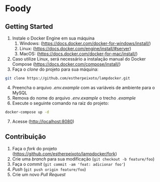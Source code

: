 # Foody
## Getting Started
1. Instale o Docker Engine em sua máquina
	1. Windows: (<https://docs.docker.com/docker-for-windows/install/>)
	2. Linux: (<https://docs.docker.com/engine/install/#server>)
	3. MacOS: (<https://docs.docker.com/docker-for-mac/install/>)
2. Caso utilize Linux, será necessário a instalação manual do Docker Compose (<https://docs.docker.com/compose/install/>)
3. Faça o _clone_ do projeto para sua máquina:
```bash
git clone https://github.com/estherpeixoto/lampdocker.git
```
4. Preencha o arquivo _.env.example_ com as variáveis de ambiente para o MySQL
5. Remova do nome do arquivo _.env.example_ o trecho _.example_
6. Execute o seguinte comando na raiz do projeto:
```bash
docker-compose up -d
```
7. Acesse (<http://localhost:8080>)
## Contribuição
1. Faça o _fork_ do projeto (<https://github.com/estherpeixoto/lampdocker/fork>)
2. Crie uma _branch_ para sua modificação (`git checkout -b feature/foo`)
3. Faça o _commit_ (`git commit -am 'feat: adicionar foo'`)
4. _Push_ (`git push origin feature/foo`)
5. Crie um novo _Pull Request_